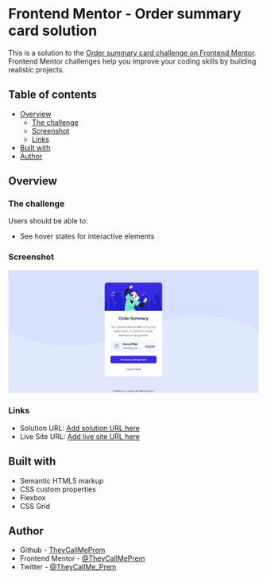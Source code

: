 # Frontend Mentor - Order summary card solution

This is a solution to the [Order summary card challenge on Frontend Mentor](https://www.frontendmentor.io/challenges/order-summary-component-QlPmajDUj). Frontend Mentor challenges help you improve your coding skills by building realistic projects.

## Table of contents

- [Overview](#overview)
  - [The challenge](#the-challenge)
  - [Screenshot](#screenshot)
  - [Links](#links)
- [Built with](#built-with)
- [Author](#author)

## Overview

### The challenge

Users should be able to:

- See hover states for interactive elements

### Screenshot

![](https://github.com/TheyCallMePrem/Order-summary-component/blob/591cf10bb9088c84d627626f50140eb4f9883f20/images/screenshot.JPG)

### Links

- Solution URL: [Add solution URL here](https://your-solution-url.com)
- Live Site URL: [Add live site URL here](https://your-live-site-url.com)

## Built with

- Semantic HTML5 markup
- CSS custom properties
- Flexbox
- CSS Grid

## Author

- Github - [TheyCallMePrem](https://github.com/TheyCallMePrem)
- Frontend Mentor - [@TheyCallMePrem](https://www.frontendmentor.io/profile/TheyCallMePrem)
- Twitter - [@TheyCallMe_Prem](https://twitter.com/TheyCallMe_Prem)

